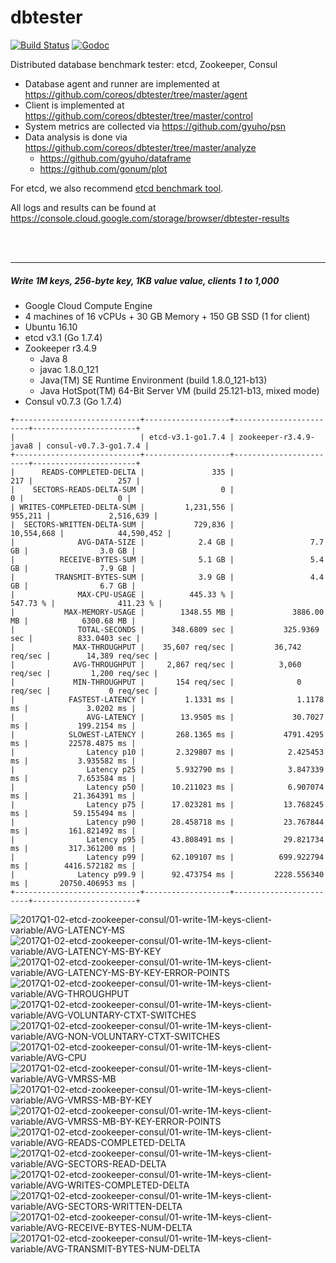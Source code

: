 # dbtester

[![Build Status](https://img.shields.io/travis/coreos/dbtester.svg?style=flat-square)](https://travis-ci.org/coreos/dbtester) [![Godoc](http://img.shields.io/badge/go-documentation-blue.svg?style=flat-square)](https://godoc.org/github.com/coreos/dbtester)

Distributed database benchmark tester: etcd, Zookeeper, Consul

- Database agent and runner are implemented at https://github.com/coreos/dbtester/tree/master/agent
- Client is implemented at https://github.com/coreos/dbtester/tree/master/control
- System metrics are collected via https://github.com/gyuho/psn
- Data analysis is done via https://github.com/coreos/dbtester/tree/master/analyze
  - https://github.com/gyuho/dataframe
  - https://github.com/gonum/plot

For etcd, we also recommend [etcd benchmark tool](https://github.com/coreos/etcd/tree/master/tools/benchmark).

All logs and results can be found at https://console.cloud.google.com/storage/browser/dbtester-results


<br><br><hr>
##### Write 1M keys, 256-byte key, 1KB value value, clients 1 to 1,000

- Google Cloud Compute Engine
- 4 machines of 16 vCPUs + 30 GB Memory + 150 GB SSD (1 for client)
- Ubuntu 16.10
- etcd v3.1 (Go 1.7.4)
- Zookeeper r3.4.9
  - Java 8
  - javac 1.8.0_121
  - Java(TM) SE Runtime Environment (build 1.8.0_121-b13)
  - Java HotSpot(TM) 64-Bit Server VM (build 25.121-b13, mixed mode)
- Consul v0.7.3 (Go 1.7.4)


```
+----------------------------+-------------------+------------------------+-----------------------+
|                            | etcd-v3.1-go1.7.4 | zookeeper-r3.4.9-java8 | consul-v0.7.3-go1.7.4 |
+----------------------------+-------------------+------------------------+-----------------------+
|      READS-COMPLETED-DELTA |               335 |                    217 |                   257 |
|    SECTORS-READS-DELTA-SUM |                 0 |                      0 |                     0 |
| WRITES-COMPLETED-DELTA-SUM |         1,231,556 |                955,211 |             2,516,639 |
|  SECTORS-WRITTEN-DELTA-SUM |           729,836 |             10,554,668 |            44,590,452 |
|              AVG-DATA-SIZE |            2.4 GB |                 7.7 GB |                3.0 GB |
|          RECEIVE-BYTES-SUM |            5.1 GB |                 5.4 GB |                7.9 GB |
|         TRANSMIT-BYTES-SUM |            3.9 GB |                 4.4 GB |                6.7 GB |
|              MAX-CPU-USAGE |          445.33 % |               547.73 % |              411.23 % |
|           MAX-MEMORY-USAGE |        1348.55 MB |             3886.00 MB |            6300.68 MB |
|              TOTAL-SECONDS |      348.6809 sec |           325.9369 sec |          833.0403 sec |
|             MAX-THROUGHPUT |    35,607 req/sec |         36,742 req/sec |        14,389 req/sec |
|             AVG-THROUGHPUT |     2,867 req/sec |          3,060 req/sec |         1,200 req/sec |
|             MIN-THROUGHPUT |       154 req/sec |              0 req/sec |             0 req/sec |
|            FASTEST-LATENCY |         1.1331 ms |              1.1178 ms |             3.0202 ms |
|                AVG-LATENCY |        13.9505 ms |             30.7027 ms |           199.2154 ms |
|            SLOWEST-LATENCY |       268.1365 ms |           4791.4295 ms |         22578.4875 ms |
|                Latency p10 |       2.329807 ms |            2.425453 ms |           3.935582 ms |
|                Latency p25 |       5.932790 ms |            3.847339 ms |           7.653584 ms |
|                Latency p50 |      10.211023 ms |            6.907074 ms |          21.364391 ms |
|                Latency p75 |      17.023281 ms |           13.768245 ms |          59.155494 ms |
|                Latency p90 |      28.458718 ms |           23.767844 ms |         161.821492 ms |
|                Latency p95 |      43.808491 ms |           29.821734 ms |         317.361200 ms |
|                Latency p99 |      62.109107 ms |          699.922794 ms |        4416.572182 ms |
|              Latency p99.9 |      92.473754 ms |         2228.556340 ms |       20750.406953 ms |
+----------------------------+-------------------+------------------------+-----------------------+
```


<img src="https://storage.googleapis.com/dbtester-results/2017Q1-02-etcd-zookeeper-consul/01-write-1M-keys-client-variable/AVG-LATENCY-MS.svg" alt="2017Q1-02-etcd-zookeeper-consul/01-write-1M-keys-client-variable/AVG-LATENCY-MS">

<img src="https://storage.googleapis.com/dbtester-results/2017Q1-02-etcd-zookeeper-consul/01-write-1M-keys-client-variable/AVG-LATENCY-MS-BY-KEY.svg" alt="2017Q1-02-etcd-zookeeper-consul/01-write-1M-keys-client-variable/AVG-LATENCY-MS-BY-KEY">

<img src="https://storage.googleapis.com/dbtester-results/2017Q1-02-etcd-zookeeper-consul/01-write-1M-keys-client-variable/AVG-LATENCY-MS-BY-KEY-ERROR-POINTS.svg" alt="2017Q1-02-etcd-zookeeper-consul/01-write-1M-keys-client-variable/AVG-LATENCY-MS-BY-KEY-ERROR-POINTS">

<img src="https://storage.googleapis.com/dbtester-results/2017Q1-02-etcd-zookeeper-consul/01-write-1M-keys-client-variable/AVG-THROUGHPUT.svg" alt="2017Q1-02-etcd-zookeeper-consul/01-write-1M-keys-client-variable/AVG-THROUGHPUT">

<img src="https://storage.googleapis.com/dbtester-results/2017Q1-02-etcd-zookeeper-consul/01-write-1M-keys-client-variable/AVG-VOLUNTARY-CTXT-SWITCHES.svg" alt="2017Q1-02-etcd-zookeeper-consul/01-write-1M-keys-client-variable/AVG-VOLUNTARY-CTXT-SWITCHES">

<img src="https://storage.googleapis.com/dbtester-results/2017Q1-02-etcd-zookeeper-consul/01-write-1M-keys-client-variable/AVG-NON-VOLUNTARY-CTXT-SWITCHES.svg" alt="2017Q1-02-etcd-zookeeper-consul/01-write-1M-keys-client-variable/AVG-NON-VOLUNTARY-CTXT-SWITCHES">

<img src="https://storage.googleapis.com/dbtester-results/2017Q1-02-etcd-zookeeper-consul/01-write-1M-keys-client-variable/AVG-CPU.svg" alt="2017Q1-02-etcd-zookeeper-consul/01-write-1M-keys-client-variable/AVG-CPU">

<img src="https://storage.googleapis.com/dbtester-results/2017Q1-02-etcd-zookeeper-consul/01-write-1M-keys-client-variable/AVG-VMRSS-MB.svg" alt="2017Q1-02-etcd-zookeeper-consul/01-write-1M-keys-client-variable/AVG-VMRSS-MB">

<img src="https://storage.googleapis.com/dbtester-results/2017Q1-02-etcd-zookeeper-consul/01-write-1M-keys-client-variable/AVG-VMRSS-MB-BY-KEY.svg" alt="2017Q1-02-etcd-zookeeper-consul/01-write-1M-keys-client-variable/AVG-VMRSS-MB-BY-KEY">

<img src="https://storage.googleapis.com/dbtester-results/2017Q1-02-etcd-zookeeper-consul/01-write-1M-keys-client-variable/AVG-VMRSS-MB-BY-KEY-ERROR-POINTS.svg" alt="2017Q1-02-etcd-zookeeper-consul/01-write-1M-keys-client-variable/AVG-VMRSS-MB-BY-KEY-ERROR-POINTS">

<img src="https://storage.googleapis.com/dbtester-results/2017Q1-02-etcd-zookeeper-consul/01-write-1M-keys-client-variable/AVG-READS-COMPLETED-DELTA.svg" alt="2017Q1-02-etcd-zookeeper-consul/01-write-1M-keys-client-variable/AVG-READS-COMPLETED-DELTA">

<img src="https://storage.googleapis.com/dbtester-results/2017Q1-02-etcd-zookeeper-consul/01-write-1M-keys-client-variable/AVG-SECTORS-READ-DELTA.svg" alt="2017Q1-02-etcd-zookeeper-consul/01-write-1M-keys-client-variable/AVG-SECTORS-READ-DELTA">

<img src="https://storage.googleapis.com/dbtester-results/2017Q1-02-etcd-zookeeper-consul/01-write-1M-keys-client-variable/AVG-WRITES-COMPLETED-DELTA.svg" alt="2017Q1-02-etcd-zookeeper-consul/01-write-1M-keys-client-variable/AVG-WRITES-COMPLETED-DELTA">

<img src="https://storage.googleapis.com/dbtester-results/2017Q1-02-etcd-zookeeper-consul/01-write-1M-keys-client-variable/AVG-SECTORS-WRITTEN-DELTA.svg" alt="2017Q1-02-etcd-zookeeper-consul/01-write-1M-keys-client-variable/AVG-SECTORS-WRITTEN-DELTA">

<img src="https://storage.googleapis.com/dbtester-results/2017Q1-02-etcd-zookeeper-consul/01-write-1M-keys-client-variable/AVG-RECEIVE-BYTES-NUM-DELTA.svg" alt="2017Q1-02-etcd-zookeeper-consul/01-write-1M-keys-client-variable/AVG-RECEIVE-BYTES-NUM-DELTA">

<img src="https://storage.googleapis.com/dbtester-results/2017Q1-02-etcd-zookeeper-consul/01-write-1M-keys-client-variable/AVG-TRANSMIT-BYTES-NUM-DELTA.svg" alt="2017Q1-02-etcd-zookeeper-consul/01-write-1M-keys-client-variable/AVG-TRANSMIT-BYTES-NUM-DELTA">
